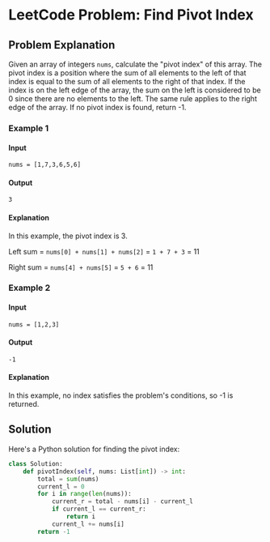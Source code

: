 # LeetCode Problem: Find Pivot Index

## Problem Explanation

Given an array of integers `nums`, calculate the "pivot index" of this array. The pivot index is a position where the sum of all elements to the left of that index is equal to the sum of all elements to the right of that index. If the index is on the left edge of the array, the sum on the left is considered to be 0 since there are no elements to the left. The same rule applies to the right edge of the array. If no pivot index is found, return -1.

### Example 1

#### Input

```
nums = [1,7,3,6,5,6]
```

#### Output

```
3
```

#### Explanation

In this example, the pivot index is 3.

Left sum = `nums[0] + nums[1] + nums[2]` = `1 + 7 + 3` = 11

Right sum = `nums[4] + nums[5]` = `5 + 6` = 11

### Example 2

#### Input

```
nums = [1,2,3]
```

#### Output

```
-1
```

#### Explanation

In this example, no index satisfies the problem's conditions, so -1 is returned.

## Solution

Here's a Python solution for finding the pivot index:

```python
class Solution:
    def pivotIndex(self, nums: List[int]) -> int:
        total = sum(nums)
        current_l = 0
        for i in range(len(nums)):
            current_r = total - nums[i] - current_l
            if current_l == current_r:
                return i
            current_l += nums[i]
        return -1
```
